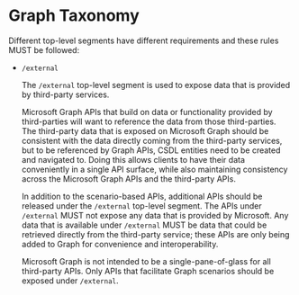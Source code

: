 # Graph Taxonomy

Different top-level segments have different requirements and these rules MUST be followed:

* `/external`

    The `/external` top-level segment is used to expose data that is provided by third-party services.

    Microsoft Graph APIs that build on data or functionality provided by third-parties will want to reference the data from those third-parties.
    The third-party data that is exposed on Microsoft Graph should be consistent with the data directly coming from the third-party services, but to be referenced by Graph APIs, CSDL entities need to be created and navigated to.
    Doing this allows clients to have their data conveniently in a single API surface, while also maintaining consistency across the Microsoft Graph APIs and the third-party APIs.

    In addition to the scenario-based APIs, additional APIs should be released under the `/external` top-level segment.
    The APIs under `/external` MUST not expose any data that is provided by Microsoft.
    Any data that is available under `/external` MUST be data that could be retrieved directly from the third-party service; these APIs are only being added to Graph for convenience and interoperability.

    Microsoft Graph is not intended to be a single-pane-of-glass for all third-party APIs.
    Only APIs that facilitate Graph scenarios should be exposed under `/external`.

